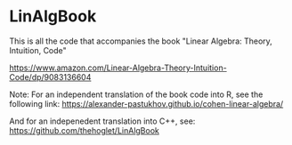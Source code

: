 # LinAlgBook

This is all the code that accompanies the book "Linear Algebra: Theory, Intuition, Code"

https://www.amazon.com/Linear-Algebra-Theory-Intuition-Code/dp/9083136604



Note: For an independent translation of the book code into R, see the following link:
https://alexander-pastukhov.github.io/cohen-linear-algebra/

And for an indepenedent translation into C++, see:
https://github.com/thehoglet/LinAlgBook
